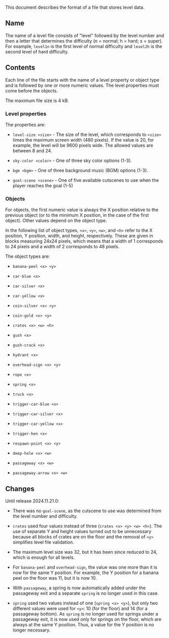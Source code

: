 This document describes the format of a file that stores level data.


## Name

The name of a level file consists of "level" followed by the level number and
then a letter that determines the difficulty (n = normal; h = hard; s = super).
For example, ``level1n`` is the first level of normal difficulty and ``level2h``
is the second level of hard difficulty.


## Contents

Each line of the file starts with the name of a level property or object type
and is followed by one or more numeric values. The level properties must come
before the objects.

The maximum file size is 4 kB.


### Level properties

The properties are:

* `level-size <size>` - The size of the level, which corresponds to ``<size>``
  times the maximum screen width (480 pixels). If the value is 20, for example,
  the level will be 9600 pixels wide. The allowed values are between 8 and 24.

* `sky-color <color>` - One of three sky color options (1-3).

* `bgm <bgm>` - One of three background music (BGM) options (1-3).

* `goal-scene <scene>` - One of five available cutscenes to use when the player
  reaches the goal (1-5)


### Objects

For objects, the first numeric value is always the X position relative to the
previous object (or to the minimum X position, in the case of the first object).
Other values depend on the object type.

In the following list of object types, `<x>`, `<y>`, `<w>`, and `<h>` refer to
the X position, Y position, width, and height, respectively. These are given in
blocks measuring 24x24 pixels, which means that a width of 1 corresponds to 24
pixels and a width of 2 corresponds to 48 pixels.

The object types are:

* `banana-peel <x> <y>`

* `car-blue <x>`

* `car-silver <x>`

* `car-yellow <x>`

* `coin-silver <x> <y>`

* `coin-gold <x> <y>`

* `crates <x> <w> <h>`

* `gush <x>`

* `gush-crack <x>`

* `hydrant <x>`

* `overhead-sign <x> <y>`

* `rope <x>`

* `spring <x>`

* `truck <x>`

* `trigger-car-blue <x>`

* `trigger-car-silver <x>`

* `trigger-car-yellow <x>`

* `trigger-hen <x>`

* `respawn-point <x> <y>`

* `deep-hole <x> <w>`

* `passageway <x> <w>`

* `passageway-arrow <x> <w>`


## Changes

Until release 2024.11.21.0:

* There was no `goal-scene`, as the cutscene to use was determined from the
  level number and difficulty.

* `crates` used four values instead of three (`crates <x> <y> <w> <h>`). The use
  of separate Y and height values turned out to be unnecessary because all
  blocks of crates are on the floor and the removal of `<y>` simplifies level
  file validation.

* The maximum level size was 32, but it has been since reduced to 24, which
  is enough for all levels.

* For `banana-peel` and `overhead-sign`, the value was one more than it is now
  for the same Y position. For example, the Y position for a banana peel on the
  floor was 11, but it is now 10.

* With `passageway`, a spring is now automatically added under the passageway
  exit and a separate `spring` is no longer used in this case.

* `spring` used two values instead of one (`spring <x> <y>`), but only two
  different values were used for `<y>`: 10 (for the floor) and 14 (for a
  passageway bottom). As `spring` is no longer used for springs under a
  passageway exit, it is now used only for springs on the floor, which are
  always at the same Y position. Thus, a value for the Y position is no longer
  necessary.

